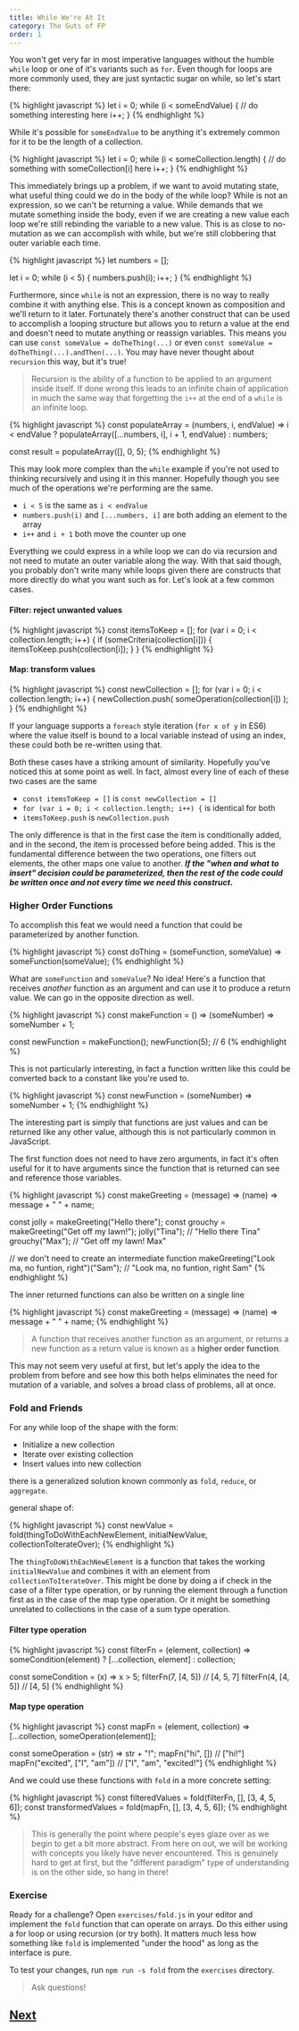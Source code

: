 ```yaml
---
title: While We're At It
category: The Guts of FP
order: 1
---
```


You won't get very far in most imperative languages without the humble `while` loop or one of it's variants such as `for`. Even though for loops are more commonly used, they are just syntactic sugar on while, so let's start there:

{% highlight javascript %}
  let i = 0;
  while (i < someEndValue) {
    // do something interesting here
    i++;
  }
{% endhighlight %}

While it's possible for `someEndValue` to be anything it's extremely common for it to be the length of a collection.

{% highlight javascript %}
  let i = 0;
  while (i < someCollection.length) {
    // do something with someCollection[i] here
    i++;
  }
{% endhighlight %}

This immediately brings up a problem, if we want to avoid mutating state, what useful thing could we do in the body of the while loop? While is not an expression, so we can't be returning a value. While demands that we mutate something inside the body, even if we are creating a new value each loop we're still rebinding the variable to a new value. This is as close to no-mutation as we can accomplish with while, but we're still clobbering that outer variable each time.

{% highlight javascript %}
  let numbers = [];

  let i = 0;
  while (i < 5) {
    numbers.push(i);
    i++;
  }
{% endhighlight %}

Furthermore, since `while` is not an expression, there is no way to really combine it with anything else. This is a concept known as composition and we'll return to it later. Fortunately there's another construct that can be used to accomplish a looping structure but allows you to return a value at the end and doesn't need to mutate anything or reassign variables. This means you can use `const someValue = doTheThing(...)` or even `const someValue = doTheThing(...).andThen(...)`. You may have never thought about `recursion` this way, but it's true!

> Recursion is the ability of a function to be applied to an argument inside itself. If done wrong this leads to an infinite chain of application in much the same way that forgetting the `i++` at the end of a `while` is an infinite loop.

{% highlight javascript %}
  const populateArray =
    (numbers, i, endValue) =>
      i < endValue
        ? populateArray([...numbers, i], i + 1, endValue)
        : numbers;

  const result = populateArray([], 0, 5);
{% endhighlight %}

This may look more complex than the `while` example if you're not used to thinking recursively and using it in this manner. Hopefully though you see much of the operations we're performing are the same.

- `i < 5` is the same as `i < endValue`
- `numbers.push(i)` and `[...numbers, i]` are both adding an element to the array
- `i++` and `i + 1` both move the counter up one

Everything we could express in a while loop we can do via recursion and not need to mutate an outer variable along the way. With that said though, you probably don't write many while loops given there are constructs that more directly do what you want such as for. Let's look at a few common cases.

#### Filter: reject unwanted values

{% highlight javascript %}
  const itemsToKeep = [];
  for (var i = 0; i < collection.length; i++) {
    if (someCriteria(collection[i])) {
      itemsToKeep.push(collection[i]);
    }
  }
{% endhighlight %}

#### Map: transform values

{% highlight javascript %}
  const newCollection = [];
  for (var i = 0; i < collection.length; i++) {
    newCollection.push(
      someOperation(collection[i])
    );
  }
{% endhighlight %}

If your language supports a `foreach` style iteration (`for x of y` in ES6) where the value itself is bound to a local variable instead of using an index, these could both be re-written using that.

Both these cases have a striking amount of similarity. Hopefully you've noticed this at some point as well. In fact, almost every line of each of these two cases are the same

  - `const itemsToKeep = []` is `const newCollection = []`
  - `for (var i = 0; i < collection.length; i++) {` is identical for both
  - `itemsToKeep.push` is `newCollection.push`

The only difference is that in the first case the item is conditionally added, and in the second, the item is processed before being added. This is the fundamental difference between the two operations, one filters out elements, the other maps one value to another. **_If the "when and what to insert" decision could be parameterized, then the rest of the code could be written once and not every time we need this construct._**

### Higher Order Functions

To accomplish this feat we would need a function that could be parameterized by another function.

{% highlight javascript %}
  const doThing = (someFunction, someValue) => someFunction(someValue);
{% endhighlight %}

What are `someFunction` and `someValue`? No idea! Here's a function that receives _another_ function as an argument and can use it to produce a return value. We can go in the opposite direction as well.

{% highlight javascript %}
  const makeFunction = () =>
    (someNumber) =>
      someNumber + 1;

  const newFunction = makeFunction();
  newFunction(5); // 6
{% endhighlight %}

This is not particularly interesting, in fact a function written like this could be converted back to a constant like you're used to.

{% highlight javascript %}
  const newFunction = (someNumber) => someNumber + 1;
{% endhighlight %}

The interesting part is simply that functions are just values and can be returned like any other value, although this is not particularly common in JavaScript.

The first function does not need to have zero arguments, in fact it's often useful for it to have arguments since the function that is returned can see and reference those variables.

{% highlight javascript %}
  const makeGreeting =
    (message) =>
      (name) =>
        message + " " + name;

  const jolly = makeGreeting("Hello there");
  const grouchy = makeGreeting("Get off my lawn!");
  jolly("Tina"); // "Hello there Tina"
  grouchy("Max"); // "Get off my lawn! Max"

  // we don't need to create an intermediate function
  makeGreeting("Look ma, no funtion, right")("Sam"); // "Look ma, no funtion, right Sam"
{% endhighlight %}

The inner returned functions can also be written on a single line

{% highlight javascript %}
  const makeGreeting = (message) => (name) => message + " " + name;
{% endhighlight %}

> A function that receives another function as an argument, or returns a new function as a return value is known as a **higher order function**.

This may not seem very useful at first, but let's apply the idea to the problem from before and see how this both helps eliminates the need for mutation of a variable, and solves a broad class of problems, all at once.

### Fold and Friends

For any while loop of the shape with the form:

- Initialize a new collection
- Iterate over existing collection
- Insert values into new collection

there is a generalized solution known commonly as `fold`, `reduce`, or `aggregate`.

 general shape of:

{% highlight javascript %}
  const newValue = fold(thingToDoWithEachNewElement, initialNewValue, collectionToIterateOver);
{% endhighlight %}

The `thingToDoWithEachNewElement` is a function that takes the working `initialNewValue` and combines it with an element from `collectionToIterateOver`. This might be done by doing a if check in the case of a filter type operation, or by running the element through a function first as in the case of the map type operation. Or it might be something unrelated to collections in the case of a sum type operation.

#### Filter type operation
{% highlight javascript %}
  const filterFn =
    (element, collection) =>
      someCondition(element)
        ? [...collection, element]
        : collection;

  const someCondition = (x) => x > 5;
  filterFn(7, [4, 5]) // [4, 5, 7]
  filterFn(4, [4, 5]) // [4, 5]
{% endhighlight %}

#### Map type operation
{% highlight javascript %}
  const mapFn = (element, collection) => [...collection, someOperation(element)];

  const someOperation = (str) => str + "!";
  mapFn("hi", []) // ["hi!"]
  mapFn("excited", ["I", "am"]) // ["I", "am", "excited!"]
{% endhighlight %}

And we could use these functions with `fold` in a more concrete setting:

{% highlight javascript %}
  const filteredValues = fold(filterFn, [], [3, 4, 5, 6]);
  const transformedValues = fold(mapFn, [], [3, 4, 5, 6]);
{% endhighlight %}

> This is generally the point where people's eyes glaze over as we begin to get a bit more abstract. From here on out, we will be working with concepts you likely have never encountered. This is genuinely hard to get at first, but the "different paradigm" type of understanding is on the other side, so hang in there!

### Exercise

Ready for a challenge? Open `exercises/fold.js` in your editor and implement the `fold` function that can operate on arrays. Do this either using a for loop or using recursion (or try both). It matters much less how something like `fold` is implemented "under the hood" as long as the interface is pure.

To test your changes, run `npm run -s fold` from the `exercises` directory.

> Ask questions!

## [Next](/3-guts-of-fp/type-it-out)
